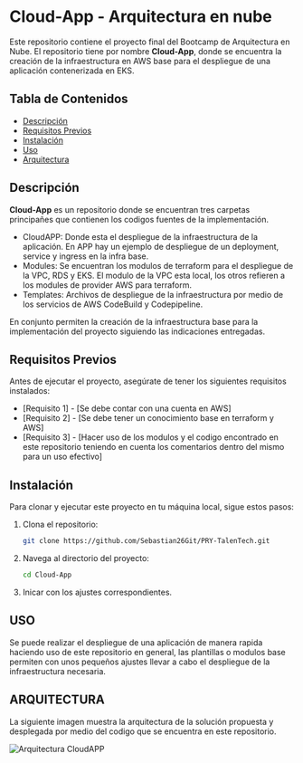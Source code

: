 # Cloud-App - Arquitectura en nube

Este repositorio contiene el proyecto final del Bootcamp de Arquitectura en Nube. El repositorio tiene por nombre **Cloud-App**, donde se encuentra la creación de la infraestructura en AWS base para el despliegue de una aplicación contenerizada en EKS.

## Tabla de Contenidos

- [Descripción](#descripción)
- [Requisitos Previos](#requisitos-previos)
- [Instalación](#instalación)
- [Uso](#uso)
- [Arquitectura](#Arquitectura-del-proyecto)

## Descripción

**Cloud-App** es un repositorio donde se encuentran tres carpetas principañes que contienen los codigos fuentes de la implementación.
- CloudAPP: Donde esta el despliegue de la infraestructura de la aplicación. En APP hay un ejemplo de despliegue de un deployment, service y ingress en la infra base.
- Modules: Se encuentran los modulos de terraform para el despliegue de la VPC, RDS y EKS. El modulo de la VPC esta local, los otros refieren a los modules de provider AWS para terraform.
- Templates: Archivos de despliegue de la infraestructura por medio de los servicios de AWS CodeBuild y Codepipeline. 

En conjunto permiten la creación de la infraestructura base para la implementación del proyecto siguiendo las indicaciones entregadas.

## Requisitos Previos

Antes de ejecutar el proyecto, asegúrate de tener los siguientes requisitos instalados:

- [Requisito 1] - [Se debe contar con una cuenta en AWS]
- [Requisito 2] - [Se debe tener un conocimiento base en terraform y AWS]
- [Requisito 3] - [Hacer uso de los modulos y el codigo encontrado en este repositorio teniendo en cuenta los comentarios dentro del mismo para un uso efectivo]

## Instalación

Para clonar y ejecutar este proyecto en tu máquina local, sigue estos pasos:

1. Clona el repositorio:
   ```bash
   git clone https://github.com/Sebastian26Git/PRY-TalenTech.git
2. Navega al directorio del proyecto:
   ```bash
   cd Cloud-App
3. Inicar con los ajustes correspondientes. 


## USO

Se puede realizar el despliegue de una aplicación de manera rapida haciendo uso de este repositorio en general, las plantillas o modulos base permiten con unos pequeños ajustes llevar a cabo el despliegue de la infraestructura necesaria. 

## ARQUITECTURA

La siguiente imagen muestra la arquitectura de la solución propuesta y desplegada por medio del codigo que se encuentra en este repositorio.

![Arquitectura CloudAPP](./Arquitectura/Arq-CloudAPP.png)
